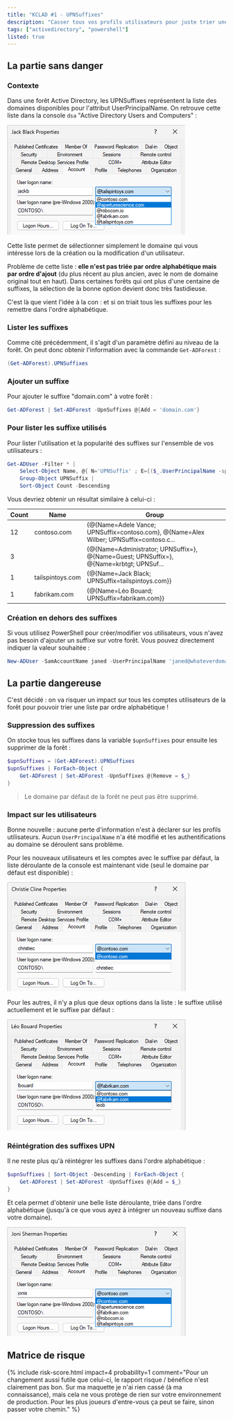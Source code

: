 ```yaml
---
title: "KCLAD #1 - UPNSuffixes"
description: "Casser tous vos profils utilisateurs pour juste trier une liste déroulante ?"
tags: ["activedirectory", "powershell"]
listed: true
---
```


## La partie sans danger

### Contexte

Dans une forêt Active Directory, les UPNSuffixes représentent la liste des domaines disponibles pour l'attribut UserPrincipalName. On retrouve cette liste dans la console `dsa` "Active Directory Users and Computers" :

![alt text](/assets/images/upnsuffixes-01.png)

Cette liste permet de sélectionner simplement le domaine qui vous intéresse lors de la création ou la modification d'un utilisateur.

Problème de cette liste : **elle n'est pas triée par ordre alphabétique mais par ordre d'ajout** (du plus récent au plus ancien, avec le nom de domaine original tout en haut). Dans certaines forêts qui ont plus d'une centaine de suffixes, la sélection de la bonne option devient donc très fastidieuse.

C'est là que vient l'idée à la con : et si on triait tous les suffixes pour les remettre dans l'ordre alphabétique.

### Lister les suffixes

Comme cité précédemment, il s'agit d'un paramètre défini au niveau de la forêt. On peut donc obtenir l'information avec la commande `Get-ADForest` :

```powershell
(Get-ADForest).UPNSuffixes
```

### Ajouter un suffixe

Pour ajouter le suffixe "domain.com" à votre forêt :

```powershell
Get-ADForest | Set-ADForest -UpnSuffixes @{Add = 'domain.com'}
```

### Pour lister les suffixe utilisés

Pour lister l'utilisation et la popularité des suffixes sur l'ensemble de vos utilisateurs :

```powershell
Get-ADUser -Filter * |
    Select-Object Name, @{ N='UPNSuffix' ; E={($_.UserPrincipalName -split '@')[-1]} } |
    Group-Object UPNSuffix |
    Sort-Object Count -Descending
```

Vous devriez obtenir un résultat similaire à celui-ci :

Count | Name | Group
----- | ---- | -----
12 | contoso.com | {@{Name=Adele Vance; UPNSuffix=contoso.com}, @{Name=Alex Wilber; UPNSuffix=contoso.c...
3 |  | {@{Name=Administrator; UPNSuffix=}, @{Name=Guest; UPNSuffix=}, @{Name=krbtgt; UPNSuf...
1 | tailspintoys.com | {@{Name=Jack Black; UPNSuffix=tailspintoys.com}}
1 | fabrikam.com | {@{Name=Léo Bouard; UPNSuffix=fabrikam.com}}

### Création en dehors des suffixes

Si vous utilisez PowerShell pour créer/modifier vos utilisateurs, vous n'avez pas besoin d'ajouter un suffixe sur votre forêt. Vous pouvez directement indiquer la valeur souhaitée :

```powershell
New-ADUser -SamAccountName janed -UserPrincipalName 'janed@whateverdomain.com'
```

## La partie dangereuse

C'est décidé : on va risquer un impact sur tous les comptes utilisateurs de la forêt pour pouvoir trier une liste par ordre alphabétique !

### Suppression des suffixes

On stocke tous les suffixes dans la variable `$upnSuffixes` pour ensuite les supprimer de la forêt :

```powershell
$upnSuffixes = (Get-ADForest).UPNSuffixes
$upnSuffixes | ForEach-Object { 
    Get-ADForest | Set-ADForest -UpnSuffixes @{Remove = $_}
}
```

> Le domaine par défaut de la forêt ne peut pas être supprimé.

### Impact sur les utilisateurs

Bonne nouvelle : aucune perte d'information n'est à déclarer sur les profils utilisateurs. Aucun `UserPrincipalName` n'a été modifié et les authentifications au domaine se déroulent sans problème.

Pour les nouveaux utilisateurs et les comptes avec le suffixe par défaut, la liste déroulante de la console est maintenant vide (seul le domaine par défaut est disponible) :

![alt text](/assets/images/upnsuffixes-02.png)

Pour les autres, il n'y a plus que deux options dans la liste : le suffixe utilisé actuellement et le suffixe par défaut :

![alt text](/assets/images/upnsuffixes-03.png)

### Réintégration des suffixes UPN

Il ne reste plus qu'à réintégrer les suffixes dans l'ordre alphabétique :

```powershell
$upnSuffixes | Sort-Object -Descending | ForEach-Object {
    Get-ADForest | Set-ADForest -UpnSuffixes @{Add = $_}
}
```

Et cela permet d'obtenir une belle liste déroulante, triée dans l'ordre alphabétique (jusqu'à ce que vous ayez à intégrer un nouveau suffixe dans votre domaine).

![alt text](/assets/images/upnsuffixes-04.png)

## Matrice de risque

{% include risk-score.html
    impact=4
    probability=1
    comment="Pour un changement aussi futile que celui-ci, le rapport risque / bénéfice n'est clairement pas bon. Sur ma maquette je n'ai rien cassé (à ma connaissance), mais cela ne vous protège de rien sur votre environnement de production. Pour les plus joueurs d'entre-vous ça peut se faire, sinon passer votre chemin."
%}
